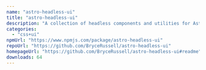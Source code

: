 ```yaml
---
name: "astro-headless-ui"
title: "astro-headless-ui"
description: "A collection of headless components and utilities for Astro. Pagination, Breadcrumb, Themes, Copy buttons, and more!"
categories:
  - "css+ui"
npmUrl: "https://www.npmjs.com/package/astro-headless-ui"
repoUrl: "https://github.com/BryceRussell/astro-headless-ui"
homepageUrl: "https://github.com/BryceRussell/astro-headless-ui#readme"
downloads: 64
---
```


